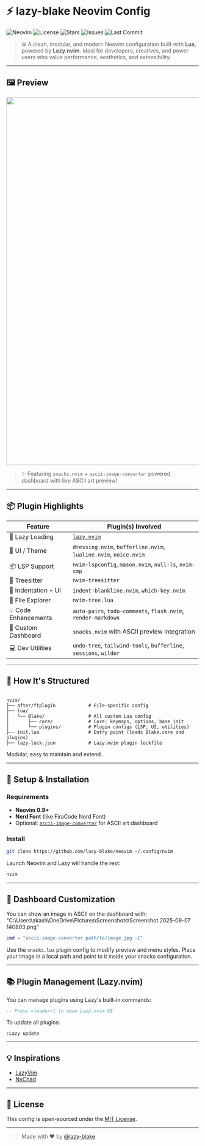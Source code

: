 # ⚡ lazy-blake Neovim Config

![Neovim](https://img.shields.io/badge/Neovim-0.9+-57A143?style=for-the-badge&logo=neovim&logoColor=white)
![License](https://img.shields.io/github/license/lazy-blake/neovim?style=for-the-badge)
![Stars](https://img.shields.io/github/stars/lazy-blake/neovim?style=for-the-badge)
![Issues](https://img.shields.io/github/issues/lazy-blake/neovim?style=for-the-badge)
![Last Commit](https://img.shields.io/github/last-commit/lazy-blake/neovim?style=for-the-badge)

> ⚙️ A clean, modular, and modern Neovim configuration built with **Lua**, powered by **Lazy.nvim**. Ideal for developers, creatives, and power users who value performance, aesthetics, and extensibility.

---

## 🖼️ Preview

<p align="center">
  <img width="1883" height="963" alt="Screenshot 2025-08-07 140803" src="https://github.com/user-attachments/assets/38419f49-c5f2-40aa-9e82-51fad71a0bb2" />
</p>


> ✨ Featuring `snacks.nvim` + `ascii-image-converter` powered dashboard with live ASCII art preview!

---

## 📦 Plugin Highlights

| Feature              | Plugin(s) Involved |
|----------------------|--------------------|
| 🚀 Lazy Loading       | [`lazy.nvim`](https://github.com/folke/lazy.nvim) |
| 🎨 UI / Theme         | `dressing.nvim`, `bufferline.nvim`, `lualine.nvim`, `noice.nvim` |
| 📦 LSP Support        | `nvim-lspconfig`, `mason.nvim`, `null-ls`, `nvim-cmp` |
| 🧠 Treesitter         | `nvim-treesitter` |
| 🌈 Indentation + UI   | `indent-blankline.nvim`, `which-key.nvim` |
| 📁 File Explorer      | `nvim-tree.lua` |
| 💡 Code Enhancements | `auto-pairs`, `todo-comments`, `flash.nvim`, `render-markdown` |
| 🎨 Custom Dashboard   | `snacks.nvim` with ASCII preview integration |
| 💻 Dev Utilities      | `undo-tree`, `tailwind-tools`, `bufferline`, `sessions`, `wilder` |

---

## 🧠 How It's Structured

```

nvim/
├── after/ftplugin            # File-specific config
├── lua/
│   └── Blake/                # All custom Lua config
│       ├── core/             # Core: keymaps, options, base init
│       └── plugins/          # Plugin configs (LSP, UI, utilities)
├── init.lua                  # Entry point (loads Blake.core and plugins)
├── lazy-lock.json            # Lazy.nvim plugin lockfile

````

Modular, easy to maintain and extend.

---

## 🚀 Setup & Installation

### Requirements

- **Neovim 0.9+**
- **Nerd Font** (like FiraCode Nerd Font)
- Optional: [`ascii-image-converter`](https://github.com/TheZoraiz/ascii-image-converter) for ASCII art dashboard

### Install

```bash
git clone https://github.com/lazy-blake/neovim ~/.config/nvim
````

Launch Neovim and Lazy will handle the rest:

```bash
nvim
```

---

## 📸 Dashboard Customization

You can show an image in ASCII on the dashboard with:
"C:\Users\akash\OneDrive\Pictures\Screenshots\Screenshot 2025-08-07 140803.png"
```lua
cmd = "ascii-image-converter path/to/image.jpg -C"
```

Use the `snacks.lua` plugin config to modify preview and menu styles. Place your image in a local path and point to it inside your snacks configuration.

---

## 📚 Plugin Management (Lazy.nvim)

You can manage plugins using Lazy's built-in commands:

```lua
-- Press <leader>l to open Lazy.nvim UI
```

To update all plugins:

```
:Lazy update
```

---

## 💡 Inspirations

* [LazyVim](https://github.com/LazyVim/LazyVim)
* [NvChad](https://github.com/NvChad/NvChad)

---

## 📝 License

This config is open-sourced under the [MIT License](LICENSE).

---

> Made with ❤️ by [@lazy-blake](https://github.com/lazy-blake)



